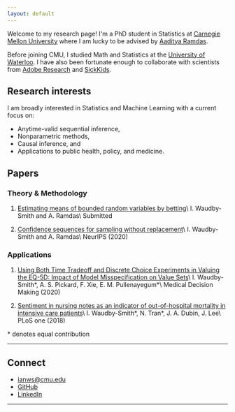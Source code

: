 ```yaml
---
layout: default
---
```


Welcome to my research page! I'm a PhD student in Statistics at [Carnegie Mellon University](http://stat.cmu.edu/) where I am lucky to be advised by [Aaditya Ramdas](http://www.stat.cmu.edu/~aramdas/).

Before joining CMU, I studied Math and Statistics at the [University of Waterloo](https://uwaterloo.ca/statistics-and-actuarial-science/). I have also been fortunate enough to collaborate with scientists from [Adobe Research](https://research.adobe.com/) and [SickKids](https://www.sickkids.ca/).

## Research interests
I am broadly interested in Statistics and Machine Learning with a current focus on:
* Anytime-valid sequential inference,
* Nonparametric methods,
* Causal inference, and
* Applications to public health, policy, and medicine.

## Papers

### Theory & Methodology

1. [Estimating means of bounded random variables by betting](https://arxiv.org/pdf/2010.09686.pdf)\\
	I. Waudby-Smith and A. Ramdas\\
    Submitted

2. [Confidence sequences for sampling without replacement](https://arxiv.org/pdf/2006.04347.pdf)\\
	I. Waudby-Smith and A. Ramdas\\
	NeurIPS (2020)

### Applications

1. [Using Both Time Tradeoff and Discrete Choice Experiments in Valuing the EQ-5D: Impact of Model Misspecification on Value Sets](https://journals.sagepub.com/doi/full/10.1177/0272989X20924019?casa_token=t1lzCUY2vb0AAAAA%3AxQMLwfFJC5bp7jxtUbYSHpHXeIY9fzZR1vlmq7Xqx7iWKLsK5OFSJYVJHotwrxuxVCo19QCI_S1VTw)\\
	I. Waudby-Smith\*, A. S. Pickard, F. Xie, E. M. Pullenayegum\*\\
	Medical Decision Making (2020)

2. [Sentiment in nursing notes as an indicator of out-of-hospital mortality in intensive care patients](https://journals.plos.org/plosone/article?id=10.1371/journal.pone.0198687)\\
	I. Waudby-Smith\*, N. Tran\*, J. A. Dubin, J. Lee\\
	PLoS one (2018)

\* denotes equal contribution

---

## Connect 

* [ianws@cmu.edu](mailto:ianws@cmu.edu)
* [GitHub](https://github.com/wannabesmith)
* [LinkedIn](https://linkedin.com/in/iwaudbysmith)

---

